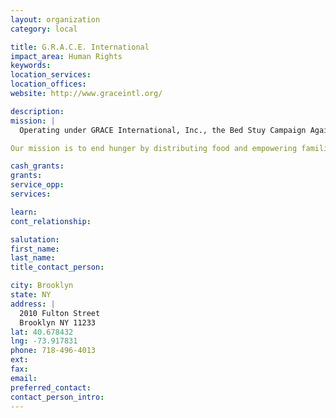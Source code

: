 ```yaml
---
layout: organization
category: local

title: G.R.A.C.E. International
impact_area: Human Rights
keywords: 
location_services: 
location_offices: 
website: http://www.graceintl.org/

description: 
mission: |
  Operating under GRACE International, Inc., the Bed Stuy Campaign Against Hunger is a non-profit organization, working vigorously to end hunger in the Bedford-Stuyvesant / Brownsville / Ocean Hill neighborhoods of Brooklyn. To do this, we provide emergency food, and other social services including Food Stamp screenings, Brooklyn’s only community focused urban garden and assistance with enrollment in publicly-supported health insurance.

Our mission is to end hunger by distributing food and empowering families through information and support, which will give both strength and dignity to the community.

cash_grants: 
grants: 
service_opp: 
services: 

learn: 
cont_relationship: 

salutation: 
first_name: 
last_name: 
title_contact_person: 

city: Brooklyn
state: NY
address: |
  2010 Fulton Street    
  Brooklyn NY 11233
lat: 40.678432
lng: -73.917831
phone: 718-496-4013
ext: 
fax: 
email: 
preferred_contact: 
contact_person_intro: 
---
```

